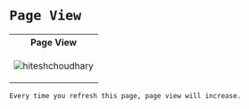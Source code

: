 # `Page View`
  
<table>
<tr>
<th>
Page View
</th>
</tr>
<tr>
<td>
<p align="left"> <img src="https://komarev.com/ghpvc/?username=hiteshchoudhary&color=blue&label=PROFILE+VIEWS&style=flat-square" alt="hiteshchoudhary"/> </p>
</td>
</tr>
</table>

    Every time you refresh this page, page view will increase.
